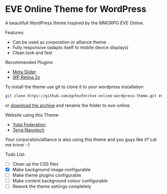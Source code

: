 # EVE Online Theme for WordPress

A beautifull WordPress theme inspired by the MMORPG EVE Online.

Features:
* Can be used as corporation or alliance theme
* Fully responsive (adapts itself to mobile device displays)
* Clean look and feel

Recommended Plugins:
* [Meta Slider](https://de.wordpress.org/plugins/ml-slider/)
* [WP Retina 2x](https://de.wordpress.org/plugins/wp-retina-2x/)

To install the theme use git to clone it to your wordpress installation
```bash
git clone https://github.com/ppfeufer/eve-online-wordpress-theme.git eve-online
```
or [download the archive](https://github.com/ppfeufer/eve-online-wordpress-theme/archive/master.zip) and rename the folder to eve-online.

Website using this Theme:
* [Yulai Federation](http://yulaifederation.net/)
* [Terra Nanotech](http://terra-nanotech.de/)

Your corporation/alliance is also using this theme and you guys like it? Let me know :-)

Todo List:
- [ ] Clean up the CSS files
- [x] Make background image configurable
- [ ] Make theme plugins configurable
- [ ] Make content background colour configurable
- [ ] Rework the theme settings completely